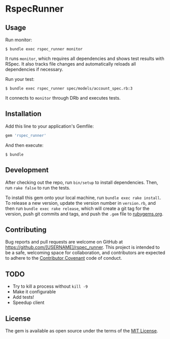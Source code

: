 # RspecRunner

## Usage

Run monitor:

    $ bundle exec rspec_runner monitor

It runs `monitor`, which requires all dependencies and shows test results with RSpec.
It also tracks file changes and automatically reloads all dependencies if necessary.

Run your test:

    $ bundle exec rspec_runner spec/models/account_spec.rb:3

It connects to `monitor` through DRb and executes tests.

## Installation

Add this line to your application's Gemfile:

```ruby
gem 'rspec_runner'
```

And then execute:

    $ bundle

## Development

After checking out the repo, run `bin/setup` to install dependencies. Then, run `rake false` to run the tests.

To install this gem onto your local machine, run `bundle exec rake install`. To release a new version, update the version number in `version.rb`, and then run `bundle exec rake release`, which will create a git tag for the version, push git commits and tags, and push the `.gem` file to [rubygems.org](https://rubygems.org).

## Contributing

Bug reports and pull requests are welcome on GitHub at https://github.com/[USERNAME]/rspec_runner. This project is intended to be a safe, welcoming space for collaboration, and contributors are expected to adhere to the [Contributor Covenant](contributor-covenant.org) code of conduct.

## TODO

* Try to kill a process without `kill -9`
* Make it configurable
* Add tests!
* Speedup client

## License

The gem is available as open source under the terms of the [MIT License](http://opensource.org/licenses/MIT).

